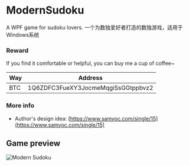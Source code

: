 # ModernSudoku
A WPF game for sudoku lovers.
一个为数独爱好者打造的数独游戏，适用于Windows系统

### Reward
If you find it comfortable or helpful, you can buy me a cup of coffee~

Way     | Address
--- | -----
BTC    | 1Q6ZDFC3FueXY3JocmeMqgiSsGGtppbvz2

### More info
- Author's design idea: [https://www.samyoc.com/single/15](https://www.samyoc.com/single/15)

## Game preview
![Modern Sudoku](https://www.samyoc.com/uploads/users/1/images/1537863686602.jpg)
